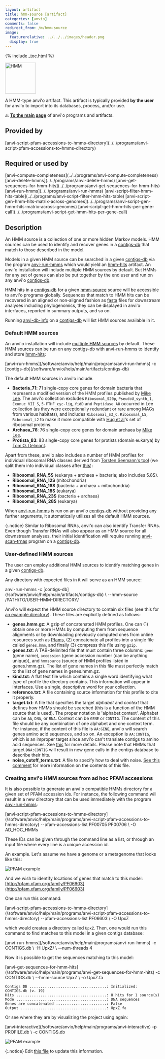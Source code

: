 ```yaml
---
layout: artifact
title: hmm-source [artifact]
categories: [anvio]
comments: false
redirect_from: /m/hmm-source
image:
  featurerelative: ../../../images/header.png
  display: true
---
```



{% include _toc.html %}


<img src="../../images/icons/HMM.png" alt="HMM" style="width:100px; border:none" />

A HMM-type anvi'o artifact. This artifact is typically provided **by the user** for anvi'o to import into its databases, process, and/or use.

🔙 **[To the main page](../../)** of anvi'o programs and artifacts.

## Provided by


<p style="text-align: left" markdown="1"><span class="artifact-p">[anvi-script-pfam-accessions-to-hmms-directory](../../programs/anvi-script-pfam-accessions-to-hmms-directory)</span></p>


## Required or used by


<p style="text-align: left" markdown="1"><span class="artifact-r">[anvi-compute-completeness](../../programs/anvi-compute-completeness)</span> <span class="artifact-r">[anvi-delete-hmms](../../programs/anvi-delete-hmms)</span> <span class="artifact-r">[anvi-get-sequences-for-hmm-hits](../../programs/anvi-get-sequences-for-hmm-hits)</span> <span class="artifact-r">[anvi-run-hmms](../../programs/anvi-run-hmms)</span> <span class="artifact-r">[anvi-script-filter-hmm-hits-table](../../programs/anvi-script-filter-hmm-hits-table)</span> <span class="artifact-r">[anvi-script-gen-hmm-hits-matrix-across-genomes](../../programs/anvi-script-gen-hmm-hits-matrix-across-genomes)</span> <span class="artifact-r">[anvi-script-get-hmm-hits-per-gene-call](../../programs/anvi-script-get-hmm-hits-per-gene-call)</span></p>


## Description

An HMM source is a collection of one or more hidden Markov models. HMM sources can be used to identify and recover genes in a <span class="artifact-n">[contigs-db](/software/anvio/help/main/artifacts/contigs-db)</span> that match to those described in the model.

Models in a given HMM source can be searched in a given <span class="artifact-n">[contigs-db](/software/anvio/help/main/artifacts/contigs-db)</span> via the program <span class="artifact-p">[anvi-run-hmms](/software/anvio/help/main/programs/anvi-run-hmms)</span> which would yield an <span class="artifact-n">[hmm-hits](/software/anvio/help/main/artifacts/hmm-hits)</span> artifact. An anvi'o installation will include multiple HMM sources by default. But HMMs for any set of genes can also be put together by the end user and run on any anvi'o <span class="artifact-n">[contigs-db](/software/anvio/help/main/artifacts/contigs-db)</span>.

HMM hits in a <span class="artifact-n">[contigs-db](/software/anvio/help/main/artifacts/contigs-db)</span> for a given <span class="artifact-n">[hmm-source](/software/anvio/help/main/artifacts/hmm-source)</span> source will be accessible to anvi'o programs globally. Sequences that match to HMM hits can be recovered in an aligned or non-aligned fashion as <span class="artifact-n">[fasta](/software/anvio/help/main/artifacts/fasta)</span> files for downstream analyses including phylogenomics, they can be displayed in anvi'o interfaces, reported in summary outputs, and so on.

Running <span class="artifact-p">[anvi-db-info](/software/anvio/help/main/programs/anvi-db-info)</span> on a <span class="artifact-n">[contigs-db](/software/anvio/help/main/artifacts/contigs-db)</span> will list HMM sources available in it.

### Default HMM sources

An anvi'o installation will include [multiple HMM sources](https://github.com/meren/anvio/tree/master/anvio/data/hmm) by default. These HMM sources can be run on any <span class="artifact-n">[contigs-db](/software/anvio/help/main/artifacts/contigs-db)</span> with <span class="artifact-p">[anvi-run-hmms](/software/anvio/help/main/programs/anvi-run-hmms)</span> to identify and store <span class="artifact-n">[hmm-hits](/software/anvio/help/main/artifacts/hmm-hits)</span>:

<div class="codeblock" markdown="1">
<span class="artifact&#45;p">[anvi&#45;run&#45;hmms](/software/anvio/help/main/programs/anvi&#45;run&#45;hmms)</span> &#45;c <span class="artifact&#45;n">[contigs&#45;db](/software/anvio/help/main/artifacts/contigs&#45;db)</span>
</div>

The default HMM sources in anvi'o include:

* **Bacteria_71**: 71 single-copy core genes for domain bacteria that represent a modified version of the HMM profiles published by [Mike Lee](https://doi.org/10.1093/bioinformatics/btz188). The anvi'o collection excludes `Ribosomal_S20p`, `PseudoU_synth_1`, `Exonuc_VII_S`, `5-FTHF_cyc-lig`, `YidD` and `Peptidase_A8` occurred in Lee collection (as they were exceptionally redundant or rare among MAGs from various habitats), and includes `Ribosomal_S3_C`, `Ribosomal_L5`, `Ribosomal_L2` to make it more compatible with [Hug et al](https://www.nature.com/articles/nmicrobiol201648)'s set of ribosomal proteins.
* **Archaea_76**: 76 single-copy core genes for domain archaea by [Mike Lee](https://doi.org/10.1093/bioinformatics/btz188).
* **Protista_83**: 83 single-copy core genes for protists (domain eukarya) by [Tom O. Delmont](http://merenlab.org/delmont-euk-scgs).

Apart from these, anvi'o also includes a number of HMM profiles for individual ribosomal RNA classes derived from [Torsten Seemann's tool](https://github.com/tseemann/barrnap) (we split them into individual classes after [this](https://github.com/merenlab/anvio/issues/1411)):

* **Ribosomal\_RNA\_5S** (eukarya + archaea + bacteria; also includes 5.8S).
* **Ribosomal\_RNA\_12S** (mitochondria)
* **Ribosomal\_RNA\_16S** (bacteria + archaea + mitochondria)
* **Ribosomal\_RNA\_18S** (eukarya)
* **Ribosomal\_RNA\_23S** (bacteria + archaea)
* **Ribosomal\_RNA\_28S** (eukarya)

When <span class="artifact-p">[anvi-run-hmms](/software/anvio/help/main/programs/anvi-run-hmms)</span> is run on an anvi'o <span class="artifact-n">[contigs-db](/software/anvio/help/main/artifacts/contigs-db)</span> without providing any further arguments, it automatically utilizes all the default HMM sources.

{:.notice}
Similar to Ribosomal RNAs, anvi'o can also identify Transfer RNAs. Even though Transfer RNAs will also appear as an HMM source for all downstream analyses, their initial identification will require running <span class="artifact-p">[anvi-scan-trnas](/software/anvio/help/main/programs/anvi-scan-trnas)</span> program on a <span class="artifact-n">[contigs-db](/software/anvio/help/main/artifacts/contigs-db)</span>.

### User-defined HMM sources

The user can employ additional HMM sources to identify matching genes in a given <span class="artifact-n">[contigs-db](/software/anvio/help/main/artifacts/contigs-db)</span>.

Any directory with expected files in it will serve as an HMM source:

<div class="codeblock" markdown="1">
anvi&#45;run&#45;hmms &#45;c <span class="artifact&#45;n">[contigs&#45;db](/software/anvio/help/main/artifacts/contigs&#45;db)</span> \
              &#45;&#45;hmm&#45;source /PATH/TO/USER&#45;HMM&#45;DIRECTORY/
</div>

Anvi'o will expect the HMM source directory to contain six files (see this for [an example directory](https://github.com/merenlab/anvio/tree/master/anvio/data/hmm/Protista_83)). These files are explicitly defined as follows:

* **genes.hmm.gz**: A gzip of concatenated HMM profiles. One can (1) obtain one or more HMMs by computing them from sequence alignments or by downloading previously computed ones from online resources such as [Pfams](https://pfam.xfam.org/family/browse?browse=new), (2) concatenate all profiles into a single file called `genes.hmm`, and finally (3) compress this file using `gzip`.
* **genes.txt**: A TAB-delimited file that must contain three columns: `gene` (gene name), `accession` (gene accession number (can be anything unique)), and `hmmsource` (source of HMM profiles listed in genes.hmm.gz). The list of gene names in this file must perfectly match to the list of gene names in genes.hmm.gz.
* **kind.txt**: A flat text file which contains a single word identifying what type of profile the directory contains. This information will appear in interfaces. Use a single, descriptive word for your collection.
* **reference.txt**: A file containing source information for this profile to cite it properly.
* **target.txt**: A file that specifies the target *alphabet* and  *context* that defines how HMMs should be searched (this is a function of the HMM source that is used). The proper notation is 'alphabet:context'. Alphabet can be `AA`, `DNA`, or `RNA`. Context can be `GENE` or `CONTIG`. The content of this file should be any combination of one alphabet and one context term. For instance, if the content of this file is `AA:GENE`, anvi'o will search genes amino acid sequences, and so on. An exception is `AA:CONTIG`, which is an improper target since anvi'o can't translate contigs to amino acid sequences. See [this](https://github.com/meren/anvio/pull/402) for more details. Please note that HMMs that target `DNA:CONTIG` will result in new gene calls in the contigs database to describe their hits.
* **noise_cutoff_terms.txt**: A file to specify how to deal with noise. [See this comment](https://github.com/merenlab/anvio/issues/498#issuecomment-362115921) for more information on the contents of this file.


### Creating anvi'o HMM sources from ad hoc PFAM accessions

It is also possible to generate an anvi'o compatible HMMs directory for a given set of PFAM accession ids. For instance, the following command will result in a new directory that can be used immediately with the program <span class="artifact-p">[anvi-run-hmms](/software/anvio/help/main/programs/anvi-run-hmms)</span>:

<div class="codeblock" markdown="1">
<span class="artifact&#45;p">[anvi&#45;script&#45;pfam&#45;accessions&#45;to&#45;hmms&#45;directory](/software/anvio/help/main/programs/anvi&#45;script&#45;pfam&#45;accessions&#45;to&#45;hmms&#45;directory)</span> &#45;&#45;pfam&#45;accessions&#45;list PF00705 PF00706 \
                                               &#45;O AD_HOC_HMMs
</div>

These IDs can be given through the command line as a list, or through an input file where every line is a unique accession id.

An example. Let's assume we have a genome or a metagenome that looks like this:

![PFAM example](../../images/p214-wo-upxz.png)

And we wish to identify locations of genes that match to this model: [http://pfam.xfam.org/family/PF06603](http://pfam.xfam.org/family/PF06603)

One can run this command:

<div class="codeblock" markdown="1">
<span class="artifact&#45;p">[anvi&#45;script&#45;pfam&#45;accessions&#45;to&#45;hmms&#45;directory](/software/anvio/help/main/programs/anvi&#45;script&#45;pfam&#45;accessions&#45;to&#45;hmms&#45;directory)</span> &#45;&#45;pfam&#45;accessions&#45;list PF06603 \
                                                &#45;O UpxZ
</div>

which would createa a directory called `UpxZ`. Then, one would run this command to find matches to this model in a given contigs database:

<div class="codeblock" markdown="1">
<span class="artifact&#45;p">[anvi&#45;run&#45;hmms](/software/anvio/help/main/programs/anvi&#45;run&#45;hmms)</span> &#45;c CONTIGS.db \
               &#45;H UpxZ/ \
               &#45;&#45;num&#45;threads 4
</div>

Now it is possible to get the sequences matching to this model:

<div class="codeblock" markdown="1">
<span class="artifact&#45;p">[anvi&#45;get&#45;sequences&#45;for&#45;hmm&#45;hits](/software/anvio/help/main/programs/anvi&#45;get&#45;sequences&#45;for&#45;hmm&#45;hits)</span> &#45;c CONTIGS.db \
                                 &#45;&#45;hmm&#45;source UpxZ \
                                 &#45;o UpxZ.fa
</div>

```
Contigs DB ...................................: Initialized: CONTIGS.db (v. 19)
Hits .........................................: 8 hits for 1 source(s)
Mode .........................................: DNA sequences
Genes are concatenated .......................: False
Output .......................................: UpxZ.fa
```

Or see where they are by visualizing the project using again:

<div class="codeblock" markdown="1">
<span class="artifact&#45;p">[anvi&#45;interactive](/software/anvio/help/main/programs/anvi&#45;interactive)</span> &#45;p PROFILE.db \
                  &#45;c CONTIGS.db
</div>

![PFAM example](../../images/p214-w-upxz.png)


{:.notice}
Edit [this file](https://github.com/merenlab/anvio/tree/master/anvio/docs/artifacts/hmm-source.md) to update this information.

